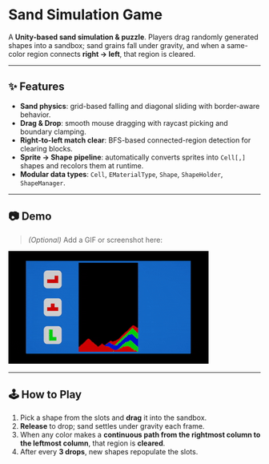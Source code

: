 # Sand Simulation Game

A **Unity-based sand simulation & puzzle**. Players drag randomly generated shapes into a sandbox; sand grains fall under gravity, and when a same-color region connects **right → left**, that region is cleared.

---

## ✨ Features
- **Sand physics**: grid-based falling and diagonal sliding with border-aware behavior.
- **Drag & Drop**: smooth mouse dragging with raycast picking and boundary clamping.
- **Right-to-left match clear**: BFS-based connected-region detection for clearing blocks.
- **Sprite → Shape pipeline**: automatically converts sprites into `Cell[,]` shapes and recolors them at runtime.
- **Modular data types**: `Cell`, `EMaterialType`, `Shape`, `ShapeHolder`, `ShapeManager`.

---

## 📷 Demo
> *(Optional)* Add a GIF or screenshot here:
>
![Sand Simulation Demo](sand-sim.gif)

---

## 🕹️ How to Play
1. Pick a shape from the slots and **drag** it into the sandbox.  
2. **Release** to drop; sand settles under gravity each frame.  
3. When any color makes a **continuous path from the rightmost column to the leftmost column**, that region is **cleared**.  
4. After every **3 drops**, new shapes repopulate the slots.  
